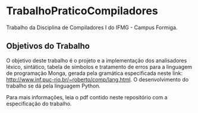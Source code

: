 # TrabalhoPraticoCompiladores
Trabalho da Disciplina de Compiladores I do IFMG - Campus Formiga.

## Objetivos do Trabalho

O objetivo deste trabalho é o projeto e a implementação dos analisadores léxico, sintático, tabela de
símbolos e tratamento de erros para a linguagem de programação Monga, gerada pela gramática
especificada neste link: http://www.inf.puc-rio.br/~roberto/comp/lang.html. O desenvolvimento
do trabalho se dá pela linguagem Python.

Para mais informações, leia o pdf contido neste repositório com a especificação do trabalho.
